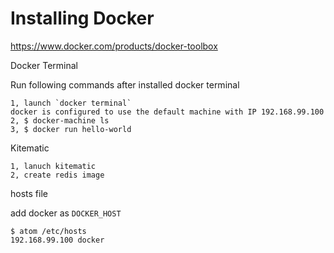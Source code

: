 # Installing Docker

https://www.docker.com/products/docker-toolbox

Docker Terminal

Run following commands after installed docker terminal
```
1, launch `docker terminal`
docker is configured to use the default machine with IP 192.168.99.100
2, $ docker-machine ls
3, $ docker run hello-world
```

Kitematic
```
1, lanuch kitematic
2, create redis image
```

hosts file

add docker as `DOCKER_HOST`
```
$ atom /etc/hosts
192.168.99.100 docker
```
